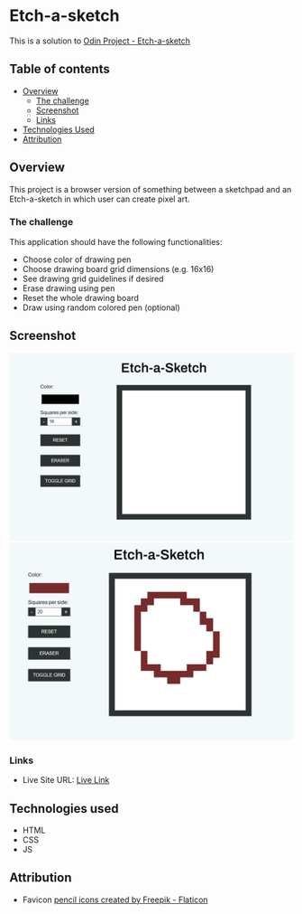 # Etch-a-sketch

This is a solution to [Odin Project - Etch-a-sketch](https://www.theodinproject.com/lessons/foundations-etch-a-sketch)

## Table of contents
- [Overview](#overview)
  - [The challenge](#the-challenge)
  - [Screenshot](#screenshot)
  - [Links](#links)
- [Technologies Used](#technologies-used)
- [Attribution](#attribution)

## Overview
This project is a browser version of something between a sketchpad and an Etch-a-sketch in which user can create pixel art.

### The challenge
This application should have the following functionalities:
- Choose color of drawing pen
- Choose drawing board grid dimensions (e.g. 16x16)
- See drawing grid guidelines if desired
- Erase drawing using pen
- Reset the whole drawing board
- Draw using random colored pen (optional)

## Screenshot
![](./assets/solution-etch-a-sketch.JPG)
![](./assets/draw-etch-a-sketch.JPG)

### Links
- Live Site URL: [Live Link](https://hamnaishaq.github.io/etch-a-sketch/)

## Technologies used
- HTML
- CSS
- JS

## Attribution

- Favicon <a href="https://www.flaticon.com/free-icons/pencil" title="pencil icons">pencil icons created by Freepik - Flaticon</a>

